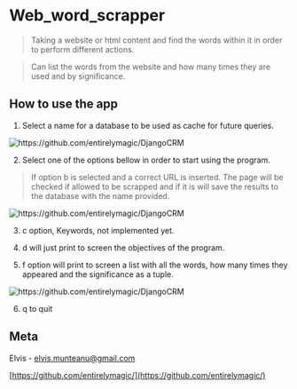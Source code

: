 # Web_word_scrapper
> Taking a website or html content and find the words within it in order to perform different actions.

> Can list the words from the website and how many times they are used and by significance.

## How to use the app

1. Select a name for a database to be used as cache for future queries.

<img src="https://j.gifs.com/oVDAVB.gif" alt="https://github.com/entirelymagic/DjangoCRM">

2. Select one of the options bellow in order to start using the program.
> If option b is selected and a correct URL is inserted. The page will be checked if allowed to be
> scrapped and if it is will save the results to the database with the name provided.
 
<img src="https://j.gifs.com/q7GAMr.gif" alt="https://github.com/entirelymagic/DjangoCRM">

3. c option, Keywords, not implemented yet.
   
4. d will just print to screen the objectives of the program.

5. f option will print to screen a list with all the words, how many times they
appeared and the significance as a tuple.

<img src="https://j.gifs.com/wVOn2w.gif" alt="https://github.com/entirelymagic/DjangoCRM">


6. q to quit

## Meta

Elvis - elvis.munteanu@gmail.com

[https://github.com/entirelymagic/](https://github.com/entirelymagic/)
